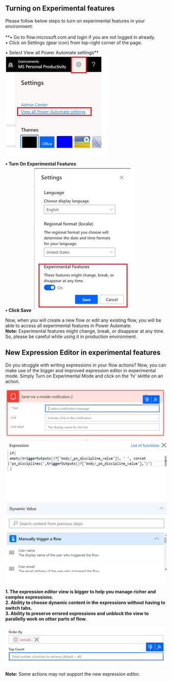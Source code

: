 ## Turning on Experimental features

Please follow below steps to turn on experimental features in your environment:<br><br>
**• Go to flow.microsoft.com and login if you are not logged in already. <br>
•	Click on Settings (gear icon) from top-right corner of the page.

•	Select View all Power Automate settings**<br>
![Power Automate Settings](media/PowerAutomateSettings.png)

**•	Turn On Experimental Features<br>
•	Click Save**
![Turn on experimental features](media/TurnOnExperimentalFeatures.png)

Now, when you will create a new flow or edit any existing flow, you will be able to access all experimental features in Power Automate.<br>
**Note:**
Experimental features might change, break, or disappear at any time. So, please be careful while using it in production environment.


## New Expression Editor in experimental features

Do you struggle with writing expressions in your flow actions? Now, you can make use of the bigger and improved expression editor in experimental mode. Simply Turn on Experimental Mode and click on the ‘fx’ skittle on an action.

![Skittles on an action editor](media/skittleEditor.png)
![Expression editor](media/ExpressionEditor.png)

**1.	The expression editor view is bigger to help you manage richer and complex expressions.** <br>
**2.	Ability to choose dynamic content in the expressions without having to switch tabs.** <br>
**3.	Ability to preserve errored expressions and unblock the view to parallelly work on other parts of flow.**

![Errored editor](media/ErroredExpression.png)
 
**Note:**
Some actions may not support the new expression editor.


